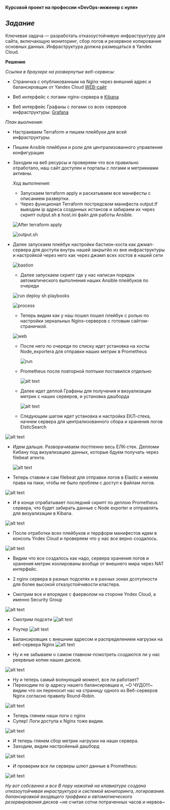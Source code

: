 **Курсовой проект на профессии «DevOps-инженер с нуля»**

*Задание*
----
Ключевая задача — разработать отказоустойчивую инфраструктуру для сайта, включающую мониторинг, сбор логов и резервное копирование основных данных. Инфраструктура должна размещаться в Yandex Cloud.

**Решение**

*Ссылки в браузере на развернутые веб-сервисы:*
- Страничка с опубликованным на Nginx через внешний адрес и балансировщик от Yandex Cloud [WEB-сайт](http://158.160.137.9/)
- Веб интерфейс с логами nginx-сервера в [Kibana](http://158.160.96.134:5601/app/discover#/?_g=(filters:!(),refreshInterval:(pause:!t,value:0),time:(from:now-15m,to:now))&_a=(columns:!(),filters:!(),index:dba56bd0-3611-11ef-8806-290a3ef9f9f8,interval:auto,query:(language:kuery,query:''),sort:!(!('@timestamp',desc))))

- Веб интерфейс Графаны с логами со всех серверов инфраструктуры: [Grafana](http://158.160.47.100:3000/explore?orgId=1&left=%7B%22datasource%22:%22PBFA97CFB590B2093%22,%22queries%22:%5B%7B%22refId%22:%22A%22,%22datasource%22:%7B%22type%22:%22prometheus%22,%22uid%22:%22PBFA97CFB590B2093%22%7D,%22editorMode%22:%22builder%22,%22expr%22:%22node_exporter_build_info%7Bgoversion%3D%5C%22go1.18.1%5C%22%7D%22,%22legendFormat%22:%22__auto%22,%22range%22:true,%22instant%22:true%7D%5D,%22range%22:%7B%22from%22:%22now-5m%22,%22to%22:%22now%22%7D%7D)

*План выолнения:*  


- Настраиваем Terraform и пишем плейбуки для всей инфраструктуры.
- Пишем Ansible плейбуки и роли для централизованного управления конфигурации
- Заходим на веб ресурсы и проверяем что все правильно отработало, наш сайт доступен и порталы с логами и метрикиами активны.

  *Ход выполнения:*

  - Запускаем terraform apply и раскатываем все манифесты с описанием развертки.
  - Через функционал Terraform постредсвом манифеста output.tf выводим ip адреса созданных истансов и забираем их через скрипт output.sh в host.ini файл для работы Ansible.
  
   ![After terraform apply](https://github.com/sash3939/Devops_Cource_work/assets/156709540/5b3cc46f-a99e-4554-8c19-9f7bbed38d5c)

   ![output.sh](https://github.com/sash3939/Devops_Cource_work/assets/156709540/1a8966e0-cd47-436f-b0f2-1da86489f90b)

  
- Далее запускаем плейбук настройки бастион-хоста как джмап-сервера для доступа внутрь нашей закрытйо из вне инфраструктуры и настройкой через него как через джамп всех хостов в нашей сети

  ![bastion](https://github.com/sash3939/Devops_Cource_work/assets/156709540/67300204-cad6-4efe-b9cf-eea7acd627f4)


  - Далее запускаем скрипт где у нас написан порядок автоматического выполнения наших Ansible плейбуков по очереди

  ![run deploy sh playbooks](https://github.com/sash3939/Devops_Cource_work/assets/156709540/d9f760f1-1ca4-4d54-a744-333c7b08e9e6)


  ![process](https://github.com/sash3939/Devops_Cource_work/assets/156709540/4a7a33ae-2505-4839-acd5-e5c5de829511)



  - Теперь видим как у наш пошел пошел плейбук с ролью по настройки зеркальных Nginx-серверов с готовым сайтом-страничкой.

  ![web](https://github.com/sash3939/Devops_Cource_work/assets/156709540/a62ab641-fcab-4352-834c-b22ef22a6814)

  - После него по очереди по списку идет установка на хосты Node_exportera для отправки наших метрик в Prometheus

    ![run](https://github.com/sash3939/Devops_Cource_work/assets/156709540/be871a2b-b77d-4a48-8f9d-c5d9d4a84c04)
  - Prometheus после повторной поптыки поставился отдельно

    ![alt text](https://github.com/mezhibo/Course_work/blob/9cdd71da7fd6afd3946ff697548cf6878d2fc820/IMG/install_node_exporter.jpg)

  - Далее идет деплой Графаны для получения и визуализации метрик с наших серверов, и установка дашборда

     ![alt text](https://github.com/mezhibo/Course_work/blob/9cdd71da7fd6afd3946ff697548cf6878d2fc820/IMG/install%20grafana.jpg)

  - Следующим шагом идет установка и настройка ЕКЛ-стека, начнем сервера для централизованного сбора и хранения логов ElsticSearch

 ![alt text](https://github.com/mezhibo/Course_work/blob/9cdd71da7fd6afd3946ff697548cf6878d2fc820/IMG/install%20elastic.jpg)

 - Идем дальше. Разворачиваем постпенно весь ЕЛК-стек. Депломи Кибану под визуализацию данных, которые бдуем получать через filebeat агента.

   ![alt text](https://github.com/mezhibo/Course_work/blob/9cdd71da7fd6afd3946ff697548cf6878d2fc820/IMG/install%20elastic.jpg)

- Теперь ставим и сам filebeat для отправки логов в Elastic и меням права на паки, чтобы не было проблем с доступ к файлам логов.

![alt text](https://github.com/mezhibo/Course_work/blob/9cdd71da7fd6afd3946ff697548cf6878d2fc820/IMG/Install%20filebeat.jpg)

- И в конце отрабатывает последний скрипт по деплою Prometheus сервера, что будет забирать данные с Node exporter и отправлять для визуализации в Kibana.

![alt text](https://github.com/mezhibo/Course_work/blob/9cdd71da7fd6afd3946ff697548cf6878d2fc820/IMG/install%20prometheus.jpg)

- После отработки всех плейбуков и террформ манифестов идем в консоль Yndex Cloud и проверяем что у нас все верно создалось.

![alt text](https://github.com/mezhibo/Course_work/blob/9cdd71da7fd6afd3946ff697548cf6878d2fc820/IMG/all_servers.jpg)

- Видим что все создалось как надо, сервера хранения логов и хранения метрик изолированы вообще от внешнего мира через NAT интерфейс.
- 2 nginx сервера в разных подсетях и в рахных зонах дсотупности для более высокой отказустойчивости кластера.

- Смотрим все и впорядке с фаерволом на стороне Yndex Cloud, а именно Security Group

![alt text](https://github.com/mezhibo/Course_work/blob/9cdd71da7fd6afd3946ff697548cf6878d2fc820/IMG/security_group.jpg)  


- Смотрим подсети
![alt text](https://github.com/mezhibo/Course_work/blob/9cdd71da7fd6afd3946ff697548cf6878d2fc820/IMG/network_sub_net.jpg)

- Роутер
![alt text](https://github.com/mezhibo/Course_work/blob/9cdd71da7fd6afd3946ff697548cf6878d2fc820/IMG/router.jpg)

- Балансировщик с внешним адресом и распределением нагрузки на веб-сервера Nginx
  ![alt text](https://github.com/mezhibo/Course_work/blob/9cdd71da7fd6afd3946ff697548cf6878d2fc820/IMG/alb.jpg)

- Ну и не забываем о самом главном-псмотреть создаются ли у нас реервные копии наших дисков.

![alt text](https://github.com/mezhibo/Course_work/blob/9cdd71da7fd6afd3946ff697548cf6878d2fc820/IMG/shedule%20shanshot.jpg)

- Ну и теперь самый волнующий момент, все ли работает?
- Переходим по ip адресу нашего балансировщиа и, ~О ЧУДО!!!~  видим что он переносит нас на страницу одного из Веб-серверов Nginx согласно правилу Round-Robin.

![alt text](https://github.com/mezhibo/Course_work/blob/9cdd71da7fd6afd3946ff697548cf6878d2fc820/IMG/web_nginx.jpg)

- Теперь глянем наши логи с nginx
- Супер! Логи доступа к Nginx тоже видим.

![alt text](https://github.com/mezhibo/Course_work/blob/9cdd71da7fd6afd3946ff697548cf6878d2fc820/IMG/web_kinaba.jpg)

- И теперь глянем сбор метрик нагрузки на наши сервера.
- Заходим, видим настройеный дашборд

![alt text](https://github.com/mezhibo/Course_work/blob/9cdd71da7fd6afd3946ff697548cf6878d2fc820/IMG/web_grafana.jpg)

- И проверим все ли серверы шлют данные в Prometheus:

![alt text](https://github.com/mezhibo/Course_work/blob/9cdd71da7fd6afd3946ff697548cf6878d2fc820/IMG/kibana_hosts.jpg)

*Ну вот собсвенно и все*
*В пару нажатий на клавиатуре создана отказоутойчивая инраструктура и системой мониторинга, логирования. балансировкой входящего траффика и автоматиеческого резервирования дисков*
~не считая сотни потраченных часов и нервов~


  



    

